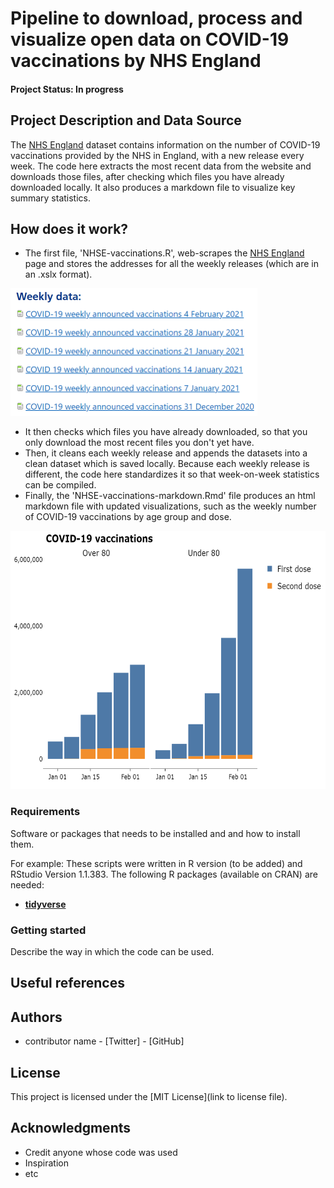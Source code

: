 # Pipeline to download, process and visualize open data on COVID-19 vaccinations by NHS England

#### Project Status: In progress

## Project Description and Data Source

The [NHS England](https://www.england.nhs.uk/statistics/statistical-work-areas/covid-19-vaccinations/) dataset contains information on the number of COVID-19 vaccinations provided by the NHS in England, with a new release every week. The code here extracts the most recent data from the website and downloads those files, after checking which files you have already downloaded locally. It also produces a markdown file to visualize key summary statistics.

## How does it work?

- The first file, 'NHSE-vaccinations.R', web-scrapes the [NHS England](https://www.england.nhs.uk/statistics/statistical-work-areas/covid-19-vaccinations/) page and stores the addresses for all the weekly releases (which are in an .xslx format).

<img src="weeklydata.PNG" width="395" height="204">

- It then checks which files you have already downloaded, so that you only download the most recent files you don't yet have.
- Then, it cleans each weekly release and appends the datasets into a clean dataset which is saved locally. Because each weekly release is different, the code here standardizes it so that week-on-week statistics can be compiled.
- Finally, the 'NHSE-vaccinations-markdown.Rmd' file produces an html markdown file with updated visualizations, such as the weekly number of COVID-19 vaccinations by age group and dose.

<img src="exampleviz.PNG" width="627" height="413">

### Requirements

Software or packages that needs to be installed and and how to install them.

For example:
These scripts were written in R version (to be added) and RStudio Version 1.1.383. 
The following R packages (available on CRAN) are needed: 
* [**tidyverse**](https://www.tidyverse.org/)

### Getting started

Describe the way in which the code can be used. 

## Useful references


## Authors

* contributor name - [Twitter] - [GitHub]

## License

This project is licensed under the [MIT License](link to license file).

## Acknowledgments

* Credit anyone whose code was used
* Inspiration
* etc
